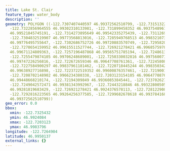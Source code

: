 ```yaml
---
title: Lake St. Clair
feature_type: water_body
description: ''
geometry: POLYGON ((-122.7307407440597 46.99372562510799, -122.7315132202576 46.99287674105862,
  -122.7322856964555 46.99302310133981, -122.731899458352 46.99375489673083, -122.7325431885155
  46.99521845745191, -122.7314273895649 46.99542335275439, -122.7311269821541 46.99720883570749,
  -122.7304832519907 46.99773568813016, -122.7285949768513 46.99832107361812, -122.7283804001241
  46.99776495755647, -122.7302686752726 46.99720883570749, -122.7295820297673 46.99577460001623,
  -122.7278654159952 46.99615511527744, -122.726921278421 46.99685759787311, -122.7259771408468
  46.99671124809363, -122.7257196487868 46.99565751785194, -122.7248613418962 46.99606730430371,
  -122.7255479874105 46.99706248689001, -122.7250330032816 46.99756007123312, -122.7239601196729
  46.99747226256816, -122.722672659346 46.99647708761361, -122.7224580826189 46.99753080169396,
  -122.7227584900297 46.99837961181462, -122.7220718445244 46.99835034272439, -122.7223293365934
  46.99638927716898, -122.7223722519352 46.99600876357461, -122.7219001831481 46.99565751785194,
  -122.7208702148902 46.9966234380338, -122.7203123154105 46.99647708761361, -122.7203123154105
  46.99448668210174, -122.72194309849 46.99360853845441, -122.7237026276039 46.99387198306375,
  -122.7249042572471 46.99381343992967, -122.72443218846 46.9932280050591, -122.7251188339652
  46.99281819683429, -122.726921278421 46.9924376578113, -122.7281229080642 46.99240838546636,
  -122.7292816223565 46.99264256377585, -122.7299682678618 46.99378416833827, -122.7307407440597
  46.99372562510799))
geo_error: 0.0
bbox:
  xmin: -122.7325432
  ymin: 46.9924084
  xmax: -122.7203123
  ymax: 46.9983796
longitude: -122.7264904
latitude: 46.9950137
external_links: {}
---
```

